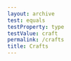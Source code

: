 ```yaml
---
layout: archive
test: equals
testProperty: type
testValue: craft
permalink: /crafts
title: Crafts
---
```

